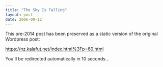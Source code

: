 ```yaml
---
title: "The Sky Is Falling"
layout: post
date: 2006-09-12
---
```


This pre-2014 post has been preserved as a static version of the original Wordpress post:

https://nz.kalafut.net/index.html%3Fp=60.html

You'll be redirected automatically in 10 seconds...

<head>
  <meta http-equiv="refresh" content="10;url=https://nz.kalafut.net/index.html%3Fp=60.html">
</head>

